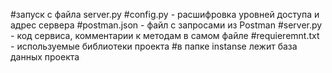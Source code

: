 #запуск с файла server.py
#config.py - расшифровка уровней доступа и адрес сервера
#postman.json - файл с запросами из Postman
#server.py - код сервиса, комментарии к методам в самом файле
#requieremnt.txt - используемые библиотеки проекта
#в папке instanse лежит база данных проекта
